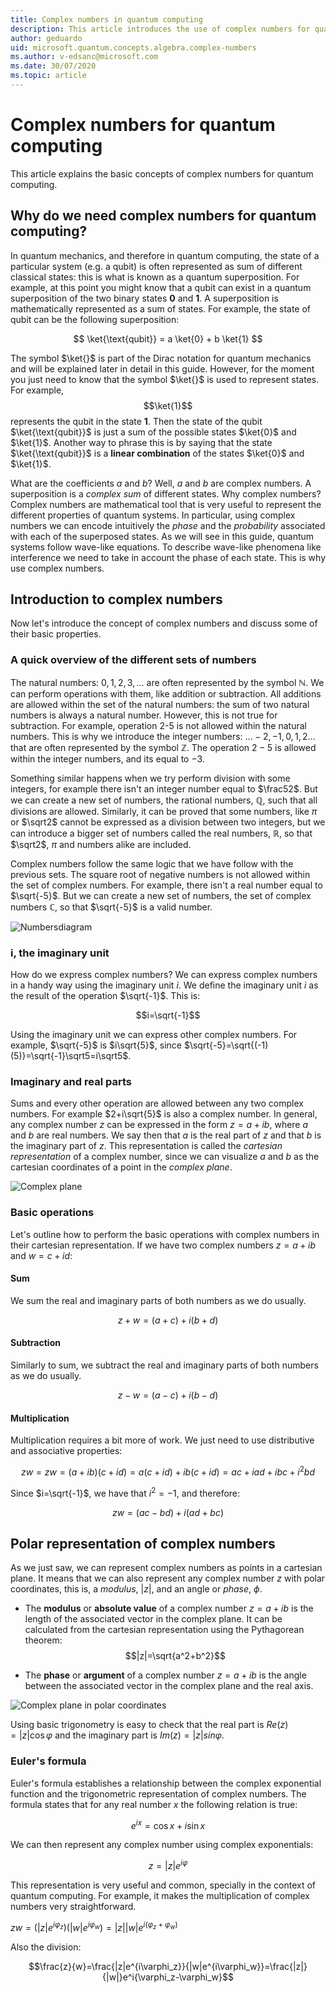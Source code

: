 ```yaml
---
title: Complex numbers in quantum computing
description: This article introduces the use of complex numbers for quantum computing.
author: geduardo
uid: microsoft.quantum.concepts.algebra.complex-numbers
ms.author: v-edsanc@microsoft.com
ms.date: 30/07/2020
ms.topic: article
---
```


# Complex numbers for quantum computing

This article explains the basic concepts of complex numbers for quantum
computing.

## Why do we need complex numbers for quantum computing?

In quantum mechanics, and therefore in quantum computing, the state of a
particular system (e.g. a qubit) is often represented as sum of different
classical states: this is what is known as a quantum superposition. For example,
at this point you might know that a qubit can exist in a quantum superposition
of the two binary states **0** and **1**. A superposition is mathematically
represented as a sum of states. For example, the state of qubit can be the
following superposition:

$$ \ket{\text{qubit}} = a \ket{0} + b \ket{1} $$

The symbol $\ket{}$ is part of the Dirac notation for quantum mechanics and will
be explained later in detail in this guide. However, for the moment you just need to know
that the symbol $\ket{}$ is used to represent states. For example, $$\ket{1}$$
represents the qubit in the state **1**. Then the state of the qubit
$\ket{\text{qubit}}$ is just a sum of the possible states $\ket{0}$ and
$\ket{1}$. Another way to phrase this is by saying that the state
$\ket{\text{qubit}}$ is a **linear combination** of the states $\ket{0}$ and
$\ket{1}$.

What are the coefficients $a$ and $b$? Well, $a$ and $b$ are complex numbers. A
superposition is a *complex sum* of different states. Why complex numbers?
Complex numbers are mathematical tool that is very useful to represent the
different properties of quantum systems. In particular, using complex numbers we
can encode intuitively the *phase* and the *probability* associated with each of
the superposed states. As we will see in this guide, quantum systems follow
wave-like equations. To describe wave-like phenomena like interference we need
to take in account the phase of each state. This is why use complex numbers.

## Introduction to complex numbers

Now let's introduce the concept of complex numbers and discuss some of their
basic properties.

### A quick overview of the different sets of numbers

The natural numbers: $0, 1, 2, 3, ...$ are often represented by the symbol
$\mathbb{N}$. We can perform operations with them, like addition or subtraction.
All additions are allowed within the set of the natural numbers: the sum of two
natural numbers is always a natural number. However, this is not true for
subtraction. For example, operation 2-5 is not allowed within the natural numbers.
This is why we introduce the integer numbers: $... -2, -1, 0, 1, 2 ...$ that are
often represented by the symbol $\mathbb{Z}$. The operation $2-5$ is allowed
within the integer numbers, and its equal to $-3$.

Something similar happens when we try perform division with some integers, for
example there isn't an integer number equal to $\frac52$. But we can
create a new set of numbers, the rational numbers, $\mathbb{Q}$, such that all
divisions are allowed. Similarly, it can be proved that some numbers, like $\pi$
or $\sqrt2$ cannot be expressed as a division between two integers, but we can
introduce a bigger set of numbers called the real numbers, $\mathbb{R}$, so that
$\sqrt2$, $\pi$ and numbers alike are included.

Complex numbers follow the same logic that we have follow with the previous sets. The
square root of negative numbers is not allowed within the set of complex
numbers. For example, there isn't a real number equal to $\sqrt{-5}$. But
we can create a new set of numbers, the set of complex numbers $\mathbb{C}$, so
that $\sqrt{-5}$ is a valid number.

![Numbersdiagram](~/media/numbers.png)

### i, the imaginary unit

How do we express complex numbers? We can express complex numbers in a handy way
using the imaginary unit $i$. We define the imaginary unit $i$ as the result of
the operation $\sqrt{-1}$. This is:

$$i=\sqrt{-1}$$

Using the imaginary unit we can express other complex numbers. For example,
$\sqrt{-5}$ is $i\sqrt{5}$, since
$\sqrt{-5}=\sqrt{(-1)(5)}=\sqrt{-1}\sqrt5=i\sqrt5$.

### Imaginary and real parts

Sums and every other operation are allowed between any two complex numbers. For
example $2+i\sqrt{5}$ is also a complex number. In general, any complex number
$z$ can be expressed in the form $z=a+ib$, where $a$ and $b$ are real numbers.
We say then that $a$ is the real part of $z$ and that $b$ is the imaginary part
of $z$. This representation is called the *cartesian representation* of a
complex number, since we can visualize $a$ and $b$ as the cartesian coordinates
of a point in the *complex plane*.

![Complex plane](~/media/complex-plane.PNG)

### Basic operations

Let's outline how to perform the basic operations with complex numbers in their
cartesian representation. If we have two complex numbers $z=a+ib$ and $w=c+id$:

#### Sum

We sum the real and imaginary parts of both numbers as we do usually.

$$z+w=(a+c)+i(b+d)$$

#### Subtraction

Similarly to sum, we subtract the real and imaginary parts of both numbers as we
do usually.

$$z-w=(a-c)+i(b-d)$$

#### Multiplication

Multiplication requires a bit more of work. We just need to use distributive
and associative properties:

$$zw=zw=(a+ib)(c+id)=a(c+id)+ib(c+id)=ac+iad+ibc+i^2bd$$

Since $i=\sqrt{-1}$, we have that $i^2=-1$, and therefore:

$$zw=(ac-bd)+i(ad+bc)$$

## Polar representation of complex numbers

As we just saw, we can represent complex numbers as points in a cartesian
plane.
It means that we can also represent any complex number $z$ with polar
coordinates, this is, a *modulus*, $|z|$, and an angle or *phase*, $\phi$.

- The **modulus** or **absolute value** of a complex number $z=a+ib$ is the length
of the associated vector in the complex plane. It can be calculated from the
cartesian representation using the Pythagorean theorem: $$|z|=\sqrt{a^2+b^2}$$

- The **phase** or **argument** of a complex number $z=a+ib$ is the angle between the
  associated vector in the complex plane and the real axis.

![Complex plane in polar coordinates](~/media/complex-plane-polar.PNG)

Using basic trigonometry is easy to check that the real part is $Re(z)=|z|\cos
\varphi$ and the imaginary part is $Im(z)=|z|sin \varphi$.

### Euler's formula

Euler's formula establishes a relationship between the complex exponential
function and the trigonometric representation of complex numbers. The formula
states that for any real number $x$ the following relation is true:

$$e^{ix}=\cos x + i \sin x$$

We can then represent any complex number using complex exponentials:

$$z=|z|e^{i\varphi}$$

This representation is very useful and common, specially in the context of
quantum computing. For example, it makes the multiplication of complex numbers
very straightforward.

$zw=(|z|e^{i\varphi_z})(|w|e^{i\varphi_w})=|z||w|e^{i(\varphi_z+\varphi_w)}$

Also the division:

$$\frac{z}{w}=\frac{|z|e^{i\varphi_z}}{|w|e^{i\varphi_w}}=\frac{|z|}{|w|}e^i{\varphi_z-\varphi_w}$$